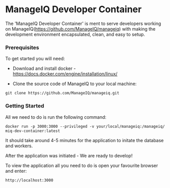 # ManageIQ Developer Container

The 'ManageIQ Developer Container' is ment to serve developers working on ManageIQ(https://github.com/ManageIQ/manageiq) with making the development environment encapsulated, clean, and easy to setup.

### Prerequisites

To get started you will need:

- Download and install docker - https://docs.docker.com/engine/installation/linux/

- Clone the source code of ManageIQ to your local machine:

```
git clone https://github.com/ManageIQ/manageiq.git
```

### Getting Started

All we need to do is run the following command:
```
docker run -p 3000:3000 --privileged -v your/local/manageiq:/manageiq/ miq-dev-container:latest
```
It should take around 4-5 minutes for the application to initate the database and workers.

After the application was initiated - We are ready to develop!

To view the application all you need to do is open your favourite browser and enter:
```
http://localhost:3000
```

